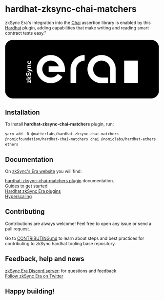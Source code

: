 # hardhat-zksync-chai-matchers

zkSync Era's integration into the [Chai](https://chaijs.com/) assertion library is enabled by this [Hardhat](https://hardhat.org/) plugin, adding capabilities that make writing and reading smart contract tests easy."

![Era Logo](https://github.com/matter-labs/era-contracts/raw/main/eraLogo.svg)


## Installation

To install **hardhat-zksync-chai-matchers** plugin, run:

`yarn add -D @matterlabs/hardhat-zksync-chai-matchers @nomicfoundation/hardhat-chai-matchers chai @nomiclabs/hardhat-ethers ethers`

## Documentation
On [zkSync's Era website](https://era.zksync.io/docs/) you will find:

[hardhat-zksync-chai-matchers plugin](https://era.zksync.io/docs/tools/hardhat/hardhat-zksync-chai-matchers.html) documentation.\
[Guides to get started](https://era.zksync.io/docs/dev/building-on-zksync/hello-world.html)\
[Hardhat zkSync Era plugins](https://era.zksync.io/docs/tools/hardhat/getting-started.html)\
[Hyperscaling](https://era.zksync.io/docs/reference/concepts/hyperscaling.html#what-are-hyperchains)

## Contributing

Contributions are always welcome! Feel free to open any issue or send a pull request.

Go to [CONTRIBUTING.md](https://github.com/matter-labs/hardhat-zksync/blob/main/.github/CONTRIBUTING.md) to learn about steps and best practices for contributing to zkSync hardhat tooling base repository.  


## Feedback, help and news

[zkSync Era Discord server](https://join.zksync.dev/): for questions and feedback.\
[Follow zkSync Era on Twitter](https://twitter.com/zksync)

## Happy building!